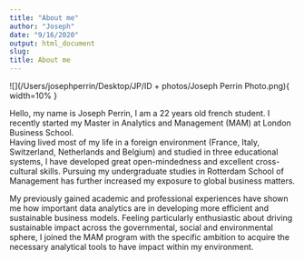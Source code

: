 ```yaml
---
title: "About me"
author: "Joseph"
date: "9/16/2020"
output: html_document
slug:
title: About me
---
```


![](/Users/josephperrin/Desktop/JP/ID + photos/Joseph Perrin Photo.png){ width=10% }

Hello, my name is Joseph Perrin, I am a 22 years old french student. I recently started my Master in Analytics and Management (MAM) at London Business School.  
Having lived most of my life in a foreign environment (France, Italy, Switzerland, Netherlands and Belgium) and studied in three educational systems, I have developed great open-mindedness and excellent cross-cultural skills. Pursuing my undergraduate studies in Rotterdam School of Management has further increased my exposure to global business matters.

My previously gained academic and professional experiences have shown me how important data analytics are in developing more efficient and sustainable business models. Feeling particularly enthusiastic about driving sustainable impact across the governmental, social and environmental sphere, I joined the MAM program with the specific ambition to acquire the necessary analytical tools to have impact within my environment.





